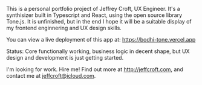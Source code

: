 This is a personal portfolio project of Jeffrey Croft, UX Engineer. It's a synthisizer built in Typescript and React, using the open source library Tone.js. It is unfinished, but in the end I hope it will be a suitable display of my frontend enginnering and UX design skills.

You can view a live deployment of this app at: https://bodhi-tone.vercel.app

Status: Core functionally working, business logic in decent shape, but UX design and development is just getting started.

I'm looking for work. Hire me! Find out more at http://jeffcroft.com, and contact me at jeffcroft@icloud.com.
